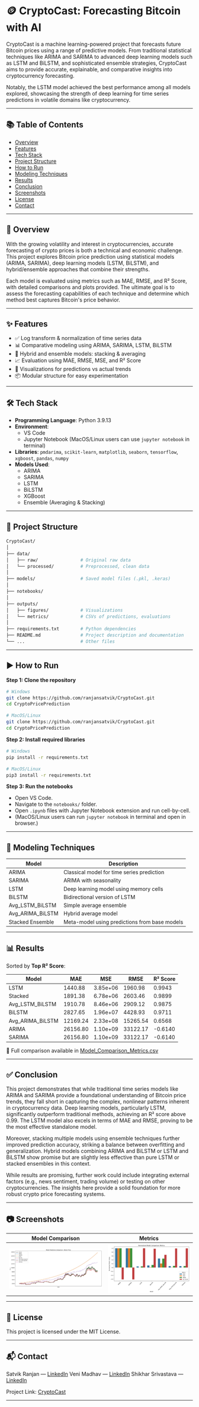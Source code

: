# 🪙 CryptoCast: Forecasting Bitcoin with AI

CryptoCast is a machine learning-powered project that forecasts future Bitcoin prices using a range of predictive models. From traditional statistical techniques like ARIMA and SARIMA to advanced deep learning models such as LSTM and BiLSTM, and sophisticated ensemble strategies, CryptoCast aims to provide accurate, explainable, and comparative insights into cryptocurrency forecasting.

Notably, the LSTM model achieved the best performance among all models explored, showcasing the strength of deep learning for time series predictions in volatile domains like cryptocurrency.

---

## 📚 Table of Contents
- [Overview](#overview)
- [Features](#features)
- [Tech Stack](#tech-stack)
- [Project Structure](#project-structure)
- [How to Run](#how-to-run)
- [Modeling Techniques](#modeling-techniques)
- [Results](#results)
- [Conclusion](#conclusion)
- [Screenshots](#screenshots)
- [License](#license)
- [Contact](#contact)

---

## 📖 Overview

With the growing volatility and interest in cryptocurrencies, accurate forecasting of crypto prices is both a technical and economic challenge. This project explores Bitcoin price prediction using statistical models (ARIMA, SARIMA), deep learning models (LSTM, BiLSTM), and hybrid/ensemble approaches that combine their strengths.

Each model is evaluated using metrics such as MAE, RMSE, and R² Score, with detailed comparisons and plots provided. The ultimate goal is to assess the forecasting capabilities of each technique and determine which method best captures Bitcoin's price behavior.

---

## ✨ Features
- ✅ Log transform & normalization of time series data
- 📊 Comparative modeling using ARIMA, SARIMA, LSTM, BiLSTM
- 🔁 Hybrid and ensemble models: stacking & averaging
- 📈 Evaluation using MAE, RMSE, MSE, and R² Score
- 📎 Visualizations for predictions vs actual trends
- 📦 Modular structure for easy experimentation

---

## 🛠️ Tech Stack

- **Programming Language**: Python 3.9.13
- **Environment**:
  - VS Code
  - Jupyter Notebook (MacOS/Linux users can use `jupyter notebook` in terminal)
- **Libraries**: `pmdarima`, `scikit-learn`, `matplotlib`, `seaborn`, `tensorflow`, `xgboost`, `pandas`, `numpy`
- **Models Used**:
  - ARIMA
  - SARIMA
  - LSTM
  - BiLSTM
  - XGBoost
  - Ensemble (Averaging & Stacking)

---

## 📂 Project Structure

```bash
CryptoCast/
│
├── data/
│   ├── raw/                # Original raw data
│   └── processed/          # Preprocessed, clean data
│
├── models/                 # Saved model files (.pkl, .keras)
│
├── notebooks/
│
├── outputs/
│   ├── figures/            # Visualizations
│   └── metrics/            # CSVs of predictions, evaluations
│
├── requirements.txt        # Python dependencies
├── README.md               # Project description and documentation
└── ...                     # Other files
```

---

## ▶️ How to Run

**Step 1: Clone the repository**
```bash
# Windows
git clone https://github.com/ranjansatvik/CryptoCast.git
cd CryptoPricePrediction
```
```bash
# MacOS/Linux
git clone https://github.com/ranjansatvik/CryptoCast.git
cd CryptoPricePrediction
```

**Step 2: Install required libraries**
```bash
# Windows
pip install -r requirements.txt
```
```bash
# MacOS/Linux
pip3 install -r requirements.txt
```

**Step 3: Run the notebooks**
- Open VS Code.
- Navigate to the `notebooks/` folder.
- Open `.ipynb` files with Jupyter Notebook extension and run cell-by-cell.
- (MacOS/Linux users can run `jupyter notebook` in terminal and open in browser.)

---

## 🧪 Modeling Techniques

| Model                 | Description                                     |
|----------------------|-------------------------------------------------|
| ARIMA                | Classical model for time series prediction      |
| SARIMA               | ARIMA with seasonality                          |
| LSTM                 | Deep learning model using memory cells          |
| BiLSTM               | Bidirectional version of LSTM                   |
| Avg_LSTM_BiLSTM      | Simple average ensemble                         |
| Avg_ARIMA_BiLSTM     | Hybrid average model                            |
| Stacked Ensemble     | Meta-model using predictions from base models   |

---

## 📊 Results

Sorted by **Top R² Score**:

| Model               | MAE         | MSE         | RMSE        | R² Score  |
|--------------------|-------------|-------------|-------------|-----------|
| LSTM               | 1440.88     | 3.85e+06    | 1960.98     | 0.9943    |
| Stacked            | 1891.38     | 6.78e+06    | 2603.46     | 0.9899    |
| Avg_LSTM_BiLSTM    | 1910.78     | 8.46e+06    | 2909.12     | 0.9875    |
| BiLSTM             | 2827.65     | 1.96e+07    | 4428.93     | 0.9711    |
| Avg_ARIMA_BiLSTM   | 12169.24    | 2.33e+08    | 15265.54    | 0.6568    |
| ARIMA              | 26156.80    | 1.10e+09    | 33122.17    | -0.6140   |
| SARIMA             | 26156.80    | 1.10e+09    | 33122.17    | -0.6140   |

📌 Full comparison available in [Model_Comparison_Metrics.csv](https://github.com/ranjansatvik/CryptoCast/blob/main/outputs/metrics/Model_Comparison_Metrics.csv)

---

## ✅ Conclusion

This project demonstrates that while traditional time series models like ARIMA and SARIMA provide a foundational understanding of Bitcoin price trends, they fall short in capturing the complex, nonlinear patterns inherent in cryptocurrency data. Deep learning models, particularly LSTM, significantly outperform traditional methods, achieving an R² score above 0.99. The LSTM model also excels in terms of MAE and RMSE, proving to be the most effective standalone model.

Moreover, stacking multiple models using ensemble techniques further improved prediction accuracy, striking a balance between overfitting and generalization. Hybrid models combining ARIMA and BiLSTM or LSTM and BiLSTM show promise but are slightly less effective than pure LSTM or stacked ensembles in this context.

While results are promising, further work could include integrating external factors (e.g., news sentiment, trading volume) or testing on other cryptocurrencies. The insights here provide a solid foundation for more robust crypto price forecasting systems.

---

## 📷 Screenshots

| Model Comparison | Metrics |
|------------------|--------------------|
| ![All Models](./outputs/figures/All_Model_Comparison.png) | ![Bar Chart](./outputs/figures/Model_Comparison_Metrics.png) |

---

## 📜 License

This project is licensed under the MIT License.

---

## 📬 Contact

Satvik Ranjan — [LinkedIn](https://www.linkedin.com/in/satvik-ranjan/)
Veni Madhav — [LinkedIn](https://www.linkedin.com/in/venimadhav/)
Shikhar Srivastava — [LinkedIn](https://www.linkedin.com/in/shikhar004/)

Project Link: [CryptoCast](https://github.com/ranjansatvik/CryptoCast)

---